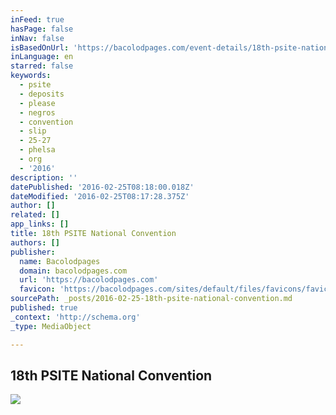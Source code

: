 ```yaml
---
inFeed: true
hasPage: false
inNav: false
isBasedOnUrl: 'https://bacolodpages.com/event-details/18th-psite-national-convention'
inLanguage: en
starred: false
keywords:
  - psite
  - deposits
  - please
  - negros
  - convention
  - slip
  - 25-27
  - phelsa
  - org
  - '2016'
description: ''
datePublished: '2016-02-25T08:18:00.018Z'
dateModified: '2016-02-25T08:17:28.375Z'
author: []
related: []
app_links: []
title: 18th PSITE National Convention
authors: []
publisher:
  name: Bacolodpages
  domain: bacolodpages.com
  url: 'https://bacolodpages.com'
  favicon: 'https://bacolodpages.com/sites/default/files/favicons/favicon.ico'
sourcePath: _posts/2016-02-25-18th-psite-national-convention.md
published: true
_context: 'http://schema.org'
_type: MediaObject

---
```

<article style=""><h1>18th PSITE National Convention</h1><img src="https://bacolodpages.com/sites/default/files/psite.jpg" /></article>